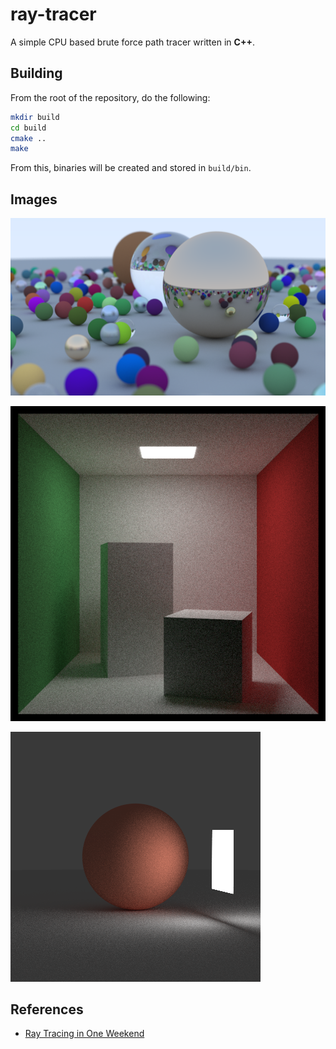 # ray-tracer
A simple CPU based brute force path tracer written in **C++**. 

## Building
From the root of the repository, do the following:
```sh
mkdir build
cd build
cmake ..
make
```
From this, binaries will be created and stored in `build/bin`.

## Images
![Final Render](/images/final.png)

![Cornell Box](/images/cornell3_highsamp.png)

![Lighting Example](/images/light3.png)

## References
- [Ray Tracing in One Weekend](https://raytracing.github.io/books/RayTracingInOneWeekend.html)
